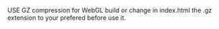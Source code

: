 USE GZ compression for WebGL build or change in index.html the .gz extension to your prefered before use it.